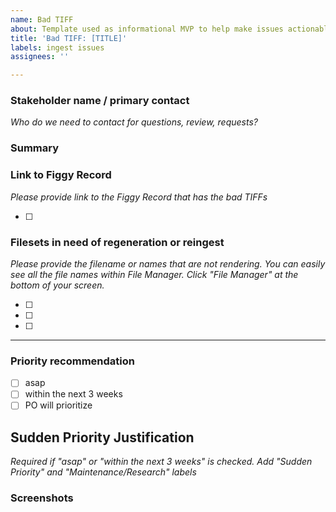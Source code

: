 ```yaml
---
name: Bad TIFF
about: Template used as informational MVP to help make issues actionable for developers
title: 'Bad TIFF: [TITLE]'
labels: ingest issues
assignees: ''

---
```


### Stakeholder name / primary contact
_Who do we need to contact for questions, review, requests?_

### Summary


### Link to Figgy Record
_Please provide link to the Figgy Record that has the bad TIFFs_

- [ ]

### Filesets in need of regeneration or reingest
_Please provide the filename or names that are not rendering. You can easily see all the file names within File Manager. Click "File Manager" at the bottom of your screen._

- [ ]
- [ ]
- [ ]
________________
### Priority recommendation

- [ ] asap
- [ ] within the next 3 weeks
- [ ] PO will prioritize

## Sudden Priority Justification
_Required if "asap" or "within the next 3 weeks" is checked. Add "Sudden Priority" and "Maintenance/Research" labels_

### Screenshots
